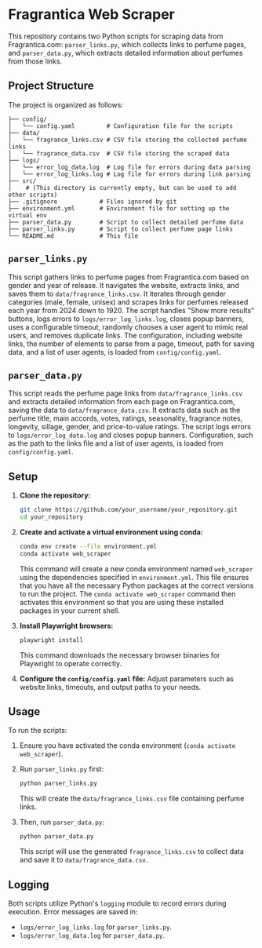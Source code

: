 # Fragrantica Web Scraper

This repository contains two Python scripts for scraping data from Fragrantica.com: `parser_links.py`, which collects links to perfume pages, and `parser_data.py`, which extracts detailed information about perfumes from those links.

## Project Structure

The project is organized as follows:

```
├── config/
│   └── config.yaml         # Configuration file for the scripts
├── data/
│   └── fragrance_links.csv # CSV file storing the collected perfume links
│   └── fragrance_data.csv  # CSV file storing the scraped data 
├── logs/
│   └── error_log_data.log  # Log file for errors during data parsing
│   └── error_log_links.log # Log file for errors during link parsing
├── src/
│    # (This directory is currently empty, but can be used to add other scripts)
├── .gitignore            # Files ignored by git
├── environment.yml       # Environment file for setting up the virtual env
├── parser_data.py        # Script to collect detailed perfume data
├── parser_links.py       # Script to collect perfume page links
└── README.md             # This file
```

## `parser_links.py`

This script gathers links to perfume pages from Fragrantica.com based on gender and year of release. It navigates the website, extracts links, and saves them to `data/fragrance_links.csv`. It iterates through gender categories (male, female, unisex) and scrapes links for perfumes released each year from 2024 down to 1920. The script handles "Show more results" buttons, logs errors to `logs/error_log_links.log`, closes popup banners, uses a configurable timeout, randomly chooses a user agent to mimic real users, and removes duplicate links. The configuration, including website links, the number of elements to parse from a page, timeout, path for saving data, and a list of user agents, is loaded from `config/config.yaml`.

## `parser_data.py`

This script reads the perfume page links from `data/fragrance_links.csv` and extracts detailed information from each page on Fragrantica.com, saving the data to `data/fragrance_data.csv`. It extracts data such as the perfume title, main accords, votes, ratings, seasonality, fragrance notes, longevity, sillage, gender, and price-to-value ratings. The script logs errors to `logs/error_log_data.log` and closes popup banners. Configuration, such as the path to the links file and a list of user agents, is loaded from `config/config.yaml`.

## Setup

1.  **Clone the repository:**

    ```bash
    git clone https://github.com/your_username/your_repository.git
    cd your_repository
    ```

2.  **Create and activate a virtual environment using conda:**

    ```bash
    conda env create --file environment.yml
    conda activate web_scraper
    ```

    This command will create a new conda environment named `web_scraper` using the dependencies specified in `environment.yml`.  This file ensures that you have all the necessary Python packages at the correct versions to run the project.  The `conda activate web_scraper` command then activates this environment so that you are using these installed packages in your current shell.

3.  **Install Playwright browsers:**

    ```bash
    playwright install
    ```
    This command downloads the necessary browser binaries for Playwright to operate correctly.

4. **Configure the `config/config.yaml` file:**
    Adjust parameters such as website links, timeouts, and output paths to your needs.

## Usage

To run the scripts:

1.  Ensure you have activated the conda environment (`conda activate web_scraper`).
2.  Run `parser_links.py` first:

    ```bash
    python parser_links.py
    ```
    This will create the `data/fragrance_links.csv` file containing perfume links.

3.  Then, run `parser_data.py`:

    ```bash
    python parser_data.py
    ```
    This script will use the generated `fragrance_links.csv` to collect data and save it to `data/fragrance_data.csv`.

## Logging

Both scripts utilize Python's `logging` module to record errors during execution. Error messages are saved in:

-   `logs/error_log_links.log` for `parser_links.py`.
-   `logs/error_log_data.log` for `parser_data.py`.
